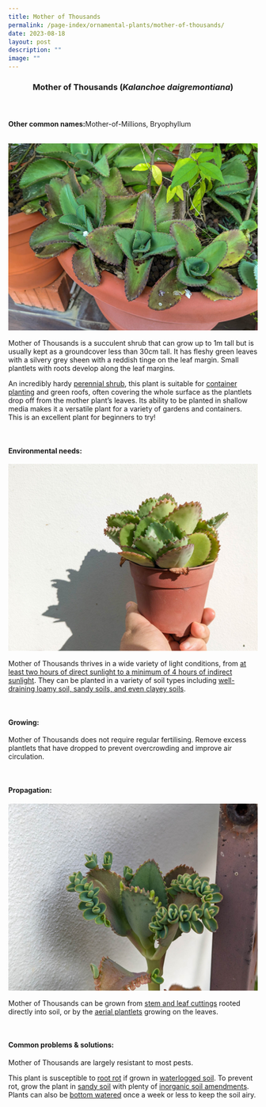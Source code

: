 ```yaml
---
title: Mother of Thousands
permalink: /page-index/ornamental-plants/mother-of-thousands/
date: 2023-08-18
layout: post
description: ""
image: ""
---
```

<header> 
	<h3>Mother of Thousands (<em>Kalanchoe daigremontiana</em>)</h3> 
</header>

<section>
	<p><strong>Other common names:</strong>Mother-of-Millions, Bryophyllum</p>
	<br>
</section>

<section>
	<img title="Mother of Thousands plants growing in a pot. Photo by Jacqueline Chua." src="/images/Plants/motherofthousands%20(2)_jacquelinechua.jpg">
	<p>Mother of Thousands is a succulent shrub that can grow up to 1m tall but is usually kept as a groundcover less than 30cm tall. It has fleshy green leaves with a silvery grey sheen with a reddish tinge on the leaf margin. Small plantlets with roots develop along the leaf margins.</p>
	<p>An incredibly hardy <a href="/learn-more-about-gardening/glossary/#p">perennial shrub</a>, this plant is suitable for <a href="/page-index/horticulture-techniques/planting-in-containers/">container planting</a> and green roofs, often covering the whole surface as the plantlets drop off from the mother plant’s leaves. Its ability to be planted in shallow media makes it a versatile plant for a variety of gardens and containers. This is an excellent plant for beginners to try!</p>
	 <br> 
</section> 
 
<section> 
  <h4>Environmental needs:</h4> 
	<img title="Mother of Thousands plants growing in a pot. Photo by Jacqueline Chua." src="/images/Horti%20techniques/ContainerPlanting_JacChua%20(1).jpg">
  <p>Mother of Thousands thrives in a wide variety of light conditions, from <a href="/page-index/horticulture-techniques/gauging-light/">at least two hours of direct sunlight to a minimum of 4 hours of indirect sunlight</a>.  They can be planted in a variety of soil types including <a href="/page-index/horticulture-techniques/soil/">well-draining loamy soil, sandy soils, and even clayey soils</a>.</p> 
	<br>
</section>

<section> 
  <h4>Growing:</h4> 
	<p>Mother of Thousands does not require regular fertilising. Remove excess plantlets that have dropped to prevent overcrowding and improve air circulation.</p> 
	<br> 
</section> 

<section> 
  <h4>Propagation:</h4> 
		<img title="Mother of Thousands plant with plantlets. Photo by Jacqueline Chua." src="/images/Plants/motherofthousands%20(1)_jacquelinechua.jpg">
	<p>Mother of Thousands can be grown from <a href="/page-index/horticulture-techniques/propagating-by-cuttings/">stem and leaf cuttings</a> rooted directly into soil, or by the <a href="/page-index/horticulture-techniques/propagating-by-division/">aerial plantlets</a> growing on the leaves.</p> 
	<br> 
</section> 
 
<section> 
  <h4>Common problems &amp; solutions:</h4> 
	<p>Mother of Thousands are largely resistant to most pests.</p>
	<p>This plant is susceptible to <a href="/page-index/plant-problems/root-rot/">root rot</a> if grown in <a href="/page-index/plant-problems/waterlogging/">waterlogged soil</a>. To prevent rot, grow the plant in <a href="/page-index/horticulture-techniques/soil/">sandy soil</a> with plenty of <a href="/page-index/horticulture-techniques/soil-amendments/">inorganic soil amendments</a>. Plants can also be <a href="/page-index/horticulture-techniques/bottom-watering/">bottom watered</a> once a week or less to keep the soil airy.</p>
	<br> 
</section>
